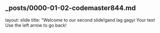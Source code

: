 _posts/0000-01-02-codemaster844.md
---
layout: slide
title: "Welcome to our second slide!gand lag  gagyi
Your text
Use the left arrow to go back!



